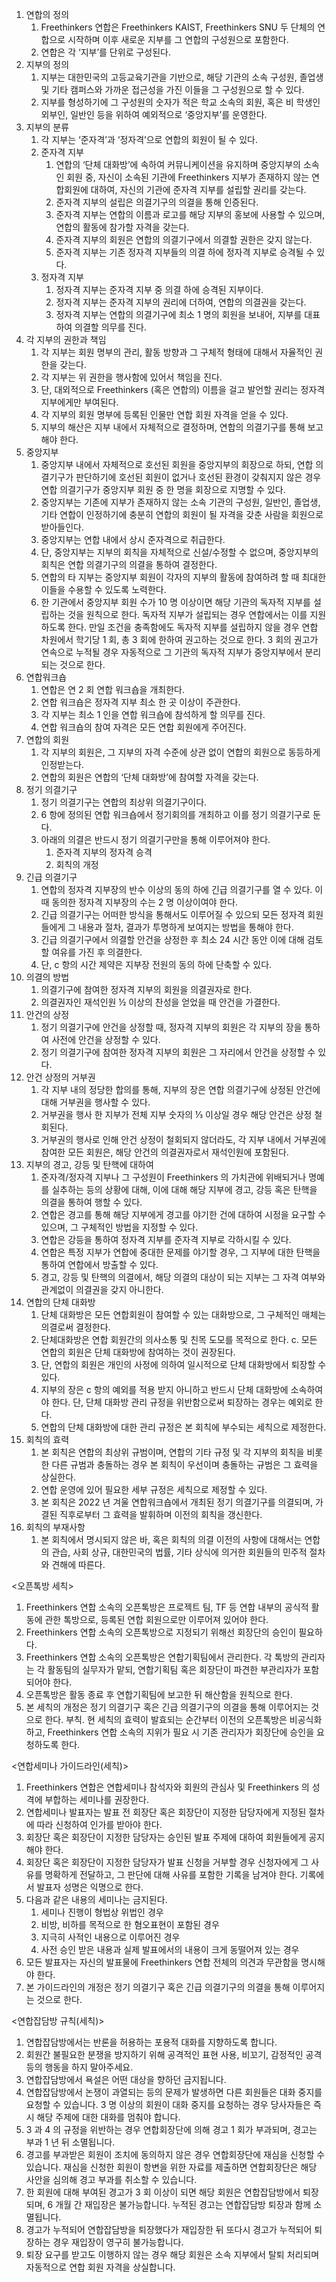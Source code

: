 1. 연합의 정의
    1. Freethinkers 연합은 Freethinkers KAIST, Freethinkers SNU 두 단체의 연합으로 시작하며 이후 새로운 지부를 그 연합의 구성원으로 포함한다.
    2. 연합은 각 ‘지부’를 단위로 구성된다.
2. 지부의 정의
    1. 지부는 대한민국의 고등교육기관을 기반으로, 해당 기관의 소속 구성원, 졸업생 및 기타 캠퍼스와 가까운 접근성을 가진 이들을 그 구성원으로 할 수 있다.
    2. 지부를 형성하기에 그 구성원의 숫자가 적은 학교 소속의 회원, 혹은 비 학생인 외부인, 일반인 등을 위하여 예외적으로 ‘중앙지부’를 운영한다.
3. 지부의 분류
    1. 각 지부는 ‘준자격’과 ‘정자격’으로 연합의 회원이 될 수 있다.
    2. 준자격 지부
        1. 연합의 ‘단체 대화방’에 속하여 커뮤니케이션을 유지하며 중앙지부의 소속인 회원 중, 자신이 소속된 기관에 Freethinkers 지부가 존재하지 않는 연합회원에 대하여, 자신의 기관에 준자격 지부를 설립할 권리를 갖는다.
        2. 준자격 지부의 설립은 의결기구의 의결을 통해 인증된다.
        3. 준자격 지부는 연합의 이름과 로고를 해당 지부의 홍보에 사용할 수 있으며, 연합의 활동에 참가할 자격을 갖는다.
        4. 준자격 지부의 회원은 연합의 의결기구에서 의결할 권한은 갖지 않는다.
        5. 준자격 지부는 기존 정자격 지부들의 의결 하에 정자격 지부로 승격될 수 있다.
    3. 정자격 지부
        1. 정자격 지부는 준자격 지부 중 의결 하에 승격된 지부이다.
        2. 정자격 지부는 준자격 지부의 권리에 더하여, 연합의 의결권을 갖는다.
        3. 정자격 지부는 연합의 의결기구에 최소 1 명의 회원을 보내어, 지부를 대표하여 의결할 의무를 진다.
4. 각 지부의 권한과 책임
    1. 각 지부는 회원 명부의 관리, 활동 방향과 그 구체적 형태에 대해서 자율적인 권한을 갖는다.
    2. 각 지부는 위 권한을 행사함에 있어서 책임을 진다.
    3. 단, 대외적으로 Freethinkers (혹은 연합의) 이름을 걸고 발언할 권리는 정자격 지부에게만 부여된다.
    4. 각 지부의 회원 명부에 등록된 인물만 연합 회원 자격을 얻을 수 있다.
    5. 지부의 해산은 지부 내에서 자체적으로 결정하며, 연합의 의결기구를 통해 보고해야 한다.
5. 중앙지부
    1. 중앙지부 내에서 자체적으로 호선된 회원을 중앙지부의 회장으로 하되, 연합 의결기구가 판단하기에 호선된 회원이 없거나 호선된 환경이 갖춰지지 않은 경우 연합 의결기구가 중앙지부 회원 중 한 명을 회장으로 지명할 수 있다.
    2. 중앙지부는 기존에 지부가 존재하지 않는 소속 기관의 구성원, 일반인, 졸업생, 기타 연합이 인정하기에 충분히 연합의 회원이 될 자격을 갖춘 사람을 회원으로 받아들인다.
    3. 중앙지부는 연합 내에서 상시 준자격으로 취급한다.
    4. 단, 중앙지부는 지부의 회칙을 자체적으로 신설/수정할 수 없으며, 중앙지부의 회칙은 연합 의결기구의 의결을 통하여 결정한다.
    5. 연합의 타 지부는 중앙지부 회원이 각자의 지부의 활동에 참여하려 할 때 최대한 이들을 수용할 수 있도록 노력한다.
    6. 한 기관에서 중앙지부 회원 수가 10 명 이상이면 해당 기관의 독자적 지부를 설립하는 것을 원칙으로 한다. 독자적 지부가 설립되는 경우 연합에서는 이를 지원하도록 한다. 만일 조건을 충족함에도 독자적 지부를 설립하지 않을 경우 연합 차원에서 학기당 1 회, 총 3 회에 한하여 권고하는 것으로 한다. 3 회의 권고가 연속으로 누적될 경우 자동적으로 그 기관의 독자적 지부가 중앙지부에서 분리되는 것으로 한다.
6. 연합워크숍
    1. 연합은 연 2 회 연합 워크숍을 개최한다.
    2. 연합 워크숍은 정자격 지부 최소 한 곳 이상이 주관한다.
    3. 각 지부는 최소 1 인을 연합 워크숍에 참석하게 할 의무를 진다.
    4. 연합 워크숍의 참여 자격은 모든 연합 회원에게 주어진다.
7. 연합의 회원
    1. 각 지부의 회원은, 그 지부의 자격 수준에 상관 없이 연합의 회원으로 동등하게 인정받는다.
    2. 연합의 회원은 연합의 ‘단체 대화방’에 참여할 자격을 갖는다.
8. 정기 의결기구
    1. 정기 의결기구는 연합의 최상위 의결기구이다.
    2. 6 항에 정의된 연합 워크숍에서 정기회의를 개최하고 이를 정기 의결기구로 둔다.
    3. 아래의 의결은 반드시 정기 의결기구만을 통해 이루어져야 한다.
        1. 준자격 지부의 정자격 승격
        2. 회칙의 개정
9. 긴급 의결기구
    1. 연합의 정자격 지부장의 반수 이상의 동의 하에 긴급 의결기구를 열 수 있다. 이때 동의한 정자격 지부장의 수는 2 명 이상이여야 한다.
    2. 긴급 의결기구는 어떠한 방식을 통해서도 이루어질 수 있으되 모든 정자격 회원들에게 그 내용과 절차, 결과가 투명하게 보여지는 방법을 통해야 한다.
    3. 긴급 의결기구에서 의결할 안건을 상정한 후 최소 24 시간 동안 이에 대해 검토할 여유를 가진 후 의결한다.
    4. 단, c 항의 시간 제약은 지부장 전원의 동의 하에 단축할 수 있다.
10. 의결의 방법
    1. 의결기구에 참여한 정자격 지부의 회원을 의결권자로 한다.
    2. 의결권자인 재석인원 ½ 이상의 찬성을 얻었을 때 안건을 가결한다.
11. 안건의 상정
    1. 정기 의결기구에 안건을 상정할 때, 정자격 지부의 회원은 각 지부의 장을 통하여 사전에 안건을 상정할 수 있다.
    2. 정기 의결기구에 참여한 정자격 지부의 회원은 그 자리에서 안건을 상정할 수 있다.
12. 안건 상정의 거부권
    1. 각 지부 내의 정당한 합의를 통해, 지부의 장은 연합 의결기구에 상정된 안건에 대해 거부권을 행사할 수 있다.
    2. 거부권을 행사 한 지부가 전체 지부 숫자의 ⅓ 이상일 경우 해당 안건은 상정 철회된다.
    3. 거부권의 행사로 인해 안건 상정이 철회되지 않더라도, 각 지부 내에서 거부권에 참여한 모든 회원은, 해당 안건의 의결권자로서 재석인원에 포함된다.
13. 지부의 경고, 강등 및 탄핵에 대하여
    1. 준자격/정자격 지부나 그 구성원이 Freethinkers 의 가치관에 위배되거나 명예를 실추하는 등의 상황에 대해, 이에 대해 해당 지부에 경고, 강등 혹은 탄핵을 의결을 통하여 행할 수 있다.
    2. 연합은 경고를 통해 해당 지부에게 경고를 야기한 건에 대하여 시정을 요구할 수 있으며, 그 구체적인 방법을 지정할 수 있다.
    3. 연합은 강등을 통하여 정자격 지부를 준자격 지부로 각하시킬 수 있다.
    4. 연합은 특정 지부가 연합에 중대한 문제를 야기할 경우, 그 지부에 대한 탄핵을 통하여 연합에서 방출할 수 있다.
    5. 경고, 강등 및 탄핵의 의결에서, 해당 의결의 대상이 되는 지부는 그 자격 여부와 관계없이 의결권을 갖지 아니한다.
14. 연합의 단체 대화방
    1. 단체 대화방은 모든 연합회원이 참여할 수 있는 대화방으로, 그 구체적인 매체는 의결로써 결정한다.
    2. 단체대화방은 연합 회원간의 의사소통 및 친목 도모를 목적으로 한다. c. 모든 연합의 회원은 단체 대화방에 참여하는 것이 권장된다.
    3. 단, 연합의 회원은 개인의 사정에 의하여 일시적으로 단체 대화방에서 퇴장할 수 있다.
    4. 지부의 장은 c 항의 예외를 적용 받지 아니하고 반드시 단체 대화방에 소속하여야 한다. 단, 단체 대화방 관리 규정을 위반함으로써 퇴장하는 경우는 예외로 한다.
    5. 연합의 단체 대화방에 대한 관리 규정은 본 회칙에 부수되는 세칙으로 제정한다.
15. 회칙의 효력
    1. 본 회칙은 연합의 최상위 규범이며, 연합의 기타 규정 및 각 지부의 회칙을 비롯한 다른 규범과 충돌하는 경우 본 회칙이 우선이며 충돌하는 규범은 그 효력을 상실한다.
    2. 연합 운영에 있어 필요한 세부 규정은 세칙으로 제정할 수 있다.
    3. 본 회칙은 2022 년 겨울 연합워크숍에서 개최된 정기 의결기구를 의결되며, 가결된 직후로부터 그 효력을 발휘하며 이전의 회칙을 갱신한다.
16. 회칙의 부재사항
    1. 본 회칙에서 명시되지 않은 바, 혹은 회칙의 의결 이전의 사항에 대해서는 연합의 관습, 사회 상규, 대한민국의 법률, 기타 상식에 의거한 회원들의 민주적 절차와 견해에 따른다.

<오픈톡방 세칙>
1. Freethinkers 연합 소속의 오픈톡방은 프로젝트 팀, TF 등 연합 내부의 공식적 활동에 관한 톡방으로, 등록된 연합 회원으로만 이루어져 있어야 한다.
2. Freethinkers 연합 소속의 오픈톡방으로 지정되기 위해선 회장단의 승인이 필요하다.
3. Freethinkers 연합 소속의 오픈톡방은 연합기획팀에서 관리한다. 각 톡방의 관리자는 각 활동팀의 실무자가 맡되, 연합기획팀 혹은 회장단이 파견한 부관리자가 포함되어야 한다.
4. 오픈톡방은 활동 종료 후 연합기획팀에 보고한 뒤 해산함을 원칙으로 한다.
5. 본 세칙의 개정은 정기 의결기구 혹은 긴급 의결기구의 의결을 통해 이루어지는 것으로 한다.  부칙. 현 세칙의 효력이 발효되는 순간부터 이전의 오픈톡방은 비공식화하고, Freethinkers 연합 소속의 지위가 필요 시 기존 관리자가 회장단에 승인을 요청하도록 한다.

<연합세미나 가이드라인(세칙)>
1. Freethinkers 연합은 연합세미나 참석자와 회원의 관심사 및 Freethinkers 의 성격에 부합하는 세미나를 권장한다.
2. 연합세미나 발표자는 발표 전 회장단 혹은 회장단이 지정한 담당자에게 지정된 절차에 따라 신청하여 인가를 받아야 한다.
3. 회장단 혹은 회장단이 지정한 담당자는 승인된 발표 주제에 대하여 회원들에게 공지해야 한다.
4. 회장단 혹은 회장단이 지정한 담당자가 발표 신청을 거부할 경우 신청자에게 그 사유를 명확하게 전달하고, 그 판단에 대해 사유를 포함한 기록을 남겨야 한다. 기록에서 발표자 성명은 익명으로 한다.
5. 다음과 같은 내용의 세미나는 금지된다.
    1. 세미나 진행이 형법상 위법인 경우
    2. 비방, 비하를 목적으로 한 혐오표현이 포함된 경우
    3. 지극히 사적인 내용으로 이루어진 경우
    4. 사전 승인 받은 내용과 실제 발표에서의 내용이 크게 동떨어져 있는 경우
6. 모든 발표자는 자신의 발표물에 Freethinkers 연합 전체의 의견과 무관함을 명시해야 한다.
7. 본 가이드라인의 개정은 정기 의결기구 혹은 긴급 의결기구의 의결을 통해 이루어지는 것으로 한다.

<연합잡담방 규칙(세칙)>
1. 연합잡담방에서는 반론을 허용하는 포용적 대화를 지향하도록 합니다.
2. 회원간 불필요한 분쟁을 방지하기 위해 공격적인 표현 사용, 비꼬기, 감정적인 공격 등의 행동을 하지 말아주세요.
3. 연합잡담방에서 욕설은 어떤 대상을 향하던 금지됩니다.
4. 연합잡담방에서 논쟁이 과열되는 등의 문제가 발생하면 다른 회원들은 대화 중지를 요청할 수 있습니다. 3 명 이상의 회원이 대화 중지를 요청하는 경우 당사자들은 즉시 해당 주제에 대한 대화를 멈춰야 합니다.
5. 3 과 4 의 규정을 위반하는 경우 연합회장단에 의해 경고 1 회가 부과되며, 경고는 부과 1 년 뒤 소멸됩니다.
6. 경고를 부과받은 회원이 조치에 동의하지 않은 경우 연합회장단에 재심을 신청할 수 있습니다. 재심을 신청한 회원이 항변을 위한 자료를 제출하면 연합회장단은 해당 사안을 심의해 경고 부과를 취소할 수 있습니다.
7. 한 회원에 대해 부여된 경고가 3 회 이상이 되면 해당 회원은 연합잡담방에서 퇴장되며,  6 개월 간 재입장은 불가능합니다. 누적된 경고는 연합잡담방 퇴장과 함께 소멸됩니다.
8. 경고가 누적되어 연합잡담방을 퇴장했다가 재입장한 뒤 또다시 경고가 누적되어 퇴장하는 경우 재입장이 영구히 불가능합니다.
9. 퇴장 요구를 받고도 이행하지 않는 경우 해당 회원은 소속 지부에서 탈퇴 처리되며 자동적으로 연합 회원 자격을 상실합니다.
